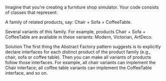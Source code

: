 Imagine that you’re creating a furniture shop simulator. Your code consists of classes that represent:

A family of related products, say: Chair + Sofa + CoffeeTable.

Several variants of this family.
For example, products Chair + Sofa + CoffeeTable are available in these variants: Modern, Victorian, ArtDeco.

Solution
The first thing the Abstract Factory pattern suggests is to explicitly declare interfaces for each distinct product of the product family 
(e.g., chair, sofa or coffee table). Then you can make all variants of products follow those interfaces.
For example, all chair variants can implement the Chair interface;
all coffee table variants can implement the CoffeeTable interface, and so on.